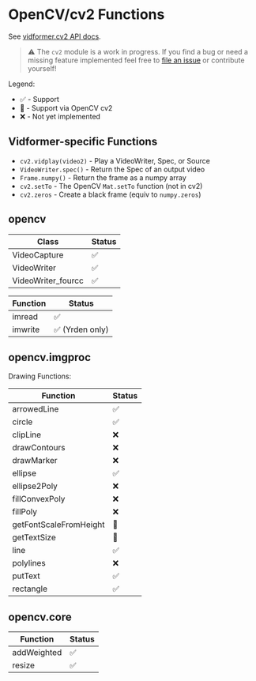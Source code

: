 # OpenCV/cv2 Functions

See [vidformer.cv2 API docs](https://ixlab.github.io/vidformer/vidformer-py-cv2/).

> ⚠️ The `cv2` module is a work in progress. If you find a bug or need a missing feature implemented feel free to [file an issue](https://github.com/ixlab/vidformer/issues) or contribute yourself!

Legend:
* ✅ - Support
* 🔸 - Support via OpenCV cv2
* ❌ - Not yet implemented

## Vidformer-specific Functions

* `cv2.vidplay(video2)` - Play a VideoWriter, Spec, or Source
* `VideoWriter.spec()` - Return the Spec of an output video
* `Frame.numpy()` - Return the frame as a numpy array
* `cv2.setTo` - The OpenCV `Mat.setTo` function (not in cv2)
* `cv2.zeros` - Create a black frame (equiv to `numpy.zeros`)

## opencv

|**Class**|**Status**|
|---|---|
|VideoCapture|✅|
|VideoWriter|✅|
|VideoWriter_fourcc|✅|

|**Function**|**Status**|
|---|---|
|imread|✅|
|imwrite|✅ (Yrden only)|


## opencv.imgproc

Drawing Functions:

|**Function**|**Status**|
|---|---|
|arrowedLine|✅|
|circle|✅|
|clipLine|❌|
|drawContours|❌|
|drawMarker|❌|
|ellipse|✅|
|ellipse2Poly|❌|
|fillConvexPoly|❌|
|fillPoly|❌|
|getFontScaleFromHeight|🔸|
|getTextSize|🔸|
|line|✅|
|polylines|❌|
|putText|✅|
|rectangle|✅|

## opencv.core

|**Function**|**Status**|
|---|---|
|addWeighted|✅|
|resize|✅|

